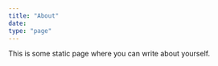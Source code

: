 ```yaml
---
title: "About"
date: 
type: "page"
---
```


This is some static page where you can write about yourself.